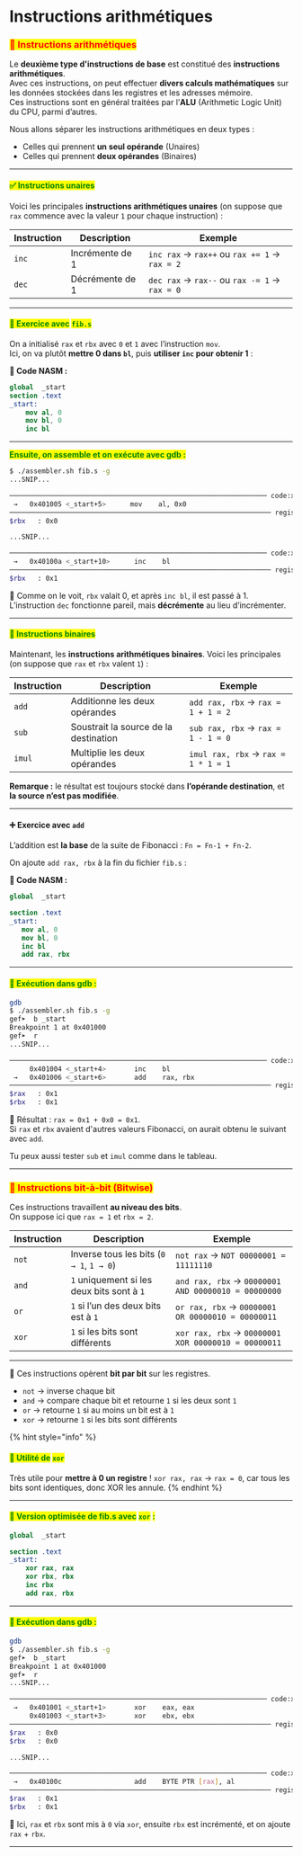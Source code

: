 # Instructions arithmétiques

### <mark style="color:red;">🧮 Instructions arithmétiques</mark>

Le **deuxième type d'instructions de base** est constitué des **instructions arithmétiques**.\
Avec ces instructions, on peut effectuer **divers calculs mathématiques** sur les données stockées dans les registres et les adresses mémoire.\
Ces instructions sont en général traitées par l’**ALU** (Arithmetic Logic Unit) du CPU, parmi d’autres.

Nous allons séparer les instructions arithmétiques en deux types :

* Celles qui prennent **un seul opérande** (Unaires)
* Celles qui prennent **deux opérandes** (Binaires)

***

#### <mark style="color:green;">✅ Instructions unaires</mark>

Voici les principales **instructions arithmétiques unaires** (on suppose que `rax` commence avec la valeur `1` pour chaque instruction) :

<table data-full-width="true"><thead><tr><th>Instruction</th><th>Description</th><th>Exemple</th></tr></thead><tbody><tr><td><code>inc</code></td><td>Incrémente de 1</td><td><code>inc rax</code> → <code>rax++</code> ou <code>rax += 1</code> → <code>rax = 2</code></td></tr><tr><td><code>dec</code></td><td>Décrémente de 1</td><td><code>dec rax</code> → <code>rax--</code> ou <code>rax -= 1</code> → <code>rax = 0</code></td></tr></tbody></table>

***

#### <mark style="color:green;">🔁 Exercice avec</mark> <mark style="color:green;"></mark><mark style="color:green;">`fib.s`</mark>

On a initialisé `rax` et `rbx` avec `0` et `1` avec l’instruction `mov`.\
Ici, on va plutôt **mettre 0 dans `bl`**, puis **utiliser `inc` pour obtenir 1** :

**📜 Code NASM :**

```nasm
global  _start
section .text
_start:
    mov al, 0
    mov bl, 0
    inc bl
```

***

<mark style="color:green;">**Ensuite, on assemble et on exécute avec gdb :**</mark>

```bash
$ ./assembler.sh fib.s -g
...SNIP...

──────────────────────────────────────────────────────────────── code:x86:64 ────
 →   0x401005 <_start+5>      mov    al, 0x0
───────────────────────────────────────────────────────────────── registers ────
$rbx   : 0x0

...SNIP...

──────────────────────────────────────────────────────────────── code:x86:64 ────
 →   0x40100a <_start+10>      inc    bl
───────────────────────────────────────────────────────────────── registers ────
$rbx   : 0x1
```

🧠 Comme on le voit, `rbx` valait 0, et après `inc bl`, il est passé à 1.\
L’instruction `dec` fonctionne pareil, mais **décrémente** au lieu d’incrémenter.

***

#### <mark style="color:green;">🧮 Instructions binaires</mark>

Maintenant, les **instructions arithmétiques binaires**. Voici les principales (on suppose que `rax` et `rbx` valent `1`) :

<table data-full-width="true"><thead><tr><th>Instruction</th><th>Description</th><th>Exemple</th></tr></thead><tbody><tr><td><code>add</code></td><td>Additionne les deux opérandes</td><td><code>add rax, rbx</code> → <code>rax = 1 + 1 = 2</code></td></tr><tr><td><code>sub</code></td><td>Soustrait la source de la destination</td><td><code>sub rax, rbx</code> → <code>rax = 1 - 1 = 0</code></td></tr><tr><td><code>imul</code></td><td>Multiplie les deux opérandes</td><td><code>imul rax, rbx</code> → <code>rax = 1 * 1 = 1</code></td></tr></tbody></table>

**Remarque :** le résultat est toujours stocké dans **l’opérande destination**, et **la source n’est pas modifiée**.

***

#### ➕ Exercice avec `add`

L’addition est **la base** de la suite de Fibonacci : `Fn = Fn-1 + Fn-2`.

On ajoute `add rax, rbx` à la fin du fichier `fib.s` :

**📜 Code NASM :**

```nasm
global  _start

section .text
_start:
   mov al, 0
   mov bl, 0
   inc bl
   add rax, rbx
```

***

#### <mark style="color:green;">🧪 Exécution dans gdb :</mark>

```bash
gdb
$ ./assembler.sh fib.s -g
gef➤  b _start
Breakpoint 1 at 0x401000
gef➤  r
...SNIP...

──────────────────────────────────────────────────────────────── code:x86:64 ────
     0x401004 <_start+4>       inc    bl
 →   0x401006 <_start+6>       add    rax, rbx
───────────────────────────────────────────────────────────────── registers ────
$rax   : 0x1
$rbx   : 0x1
```

🧠 Résultat : `rax = 0x1 + 0x0 = 0x1`.\
Si `rax` et `rbx` avaient d'autres valeurs Fibonacci, on aurait obtenu le suivant avec `add`.

Tu peux aussi tester `sub` et `imul` comme dans le tableau.

***

### <mark style="color:red;">🧠 Instructions bit-à-bit (Bitwise)</mark>

Ces instructions travaillent **au niveau des bits**.\
On suppose ici que `rax = 1` et `rbx = 2`.

<table data-full-width="true"><thead><tr><th>Instruction</th><th>Description</th><th>Exemple</th></tr></thead><tbody><tr><td><code>not</code></td><td>Inverse tous les bits (<code>0 → 1</code>, <code>1 → 0</code>)</td><td><code>not rax</code> → <code>NOT 00000001 = 11111110</code></td></tr><tr><td><code>and</code></td><td><code>1</code> uniquement si les deux bits sont à <code>1</code></td><td><code>and rax, rbx</code> → <code>00000001 AND 00000010 = 00000000</code></td></tr><tr><td><code>or</code></td><td><code>1</code> si l’un des deux bits est à <code>1</code></td><td><code>or rax, rbx</code> → <code>00000001 OR 00000010 = 00000011</code></td></tr><tr><td><code>xor</code></td><td><code>1</code> si les bits sont différents</td><td><code>xor rax, rbx</code> → <code>00000001 XOR 00000010 = 00000011</code></td></tr></tbody></table>

***

🔧 Ces instructions opèrent **bit par bit** sur les registres.

* `not` → inverse chaque bit
* `and` → compare chaque bit et retourne `1` si les deux sont `1`
* `or` → retourne `1` si au moins un bit est à `1`
* `xor` → retourne `1` si les bits sont différents

{% hint style="info" %}
#### <mark style="color:green;">🚀 Utilité de</mark> <mark style="color:green;"></mark><mark style="color:green;">`xor`</mark>

Très utile pour **mettre à 0 un registre** ! `xor rax, rax` → `rax = 0`, car tous les bits sont identiques, donc XOR les annule.
{% endhint %}

***

#### <mark style="color:green;">📜 Version optimisée de fib.s avec</mark> <mark style="color:green;"></mark><mark style="color:green;">`xor`</mark> <mark style="color:green;"></mark><mark style="color:green;">:</mark>

```nasm
global  _start

section .text
_start:
    xor rax, rax
    xor rbx, rbx
    inc rbx
    add rax, rbx
```

***

#### <mark style="color:green;">🧪 Exécution dans gdb :</mark>

```bash
gdb
$ ./assembler.sh fib.s -g
gef➤  b _start
Breakpoint 1 at 0x401000
gef➤  r
...SNIP...

──────────────────────────────────────────────────────────────── code:x86:64 ────
 →   0x401001 <_start+1>       xor    eax, eax
     0x401003 <_start+3>       xor    ebx, ebx
───────────────────────────────────────────────────────────────── registers ────
$rax   : 0x0
$rbx   : 0x0

...SNIP...

──────────────────────────────────────────────────────────────── code:x86:64 ────
 →   0x40100c                  add    BYTE PTR [rax], al
───────────────────────────────────────────────────────────────── registers ────
$rax   : 0x1
$rbx   : 0x1
```

🧠 Ici, `rax` et `rbx` sont mis à `0` via `xor`, ensuite `rbx` est incrémenté, et on ajoute `rax` + `rbx`.

***
